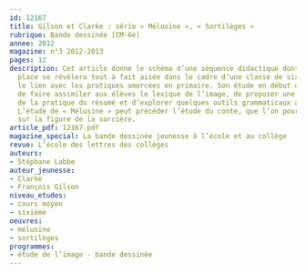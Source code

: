 ```yaml
---
id: 12167
title: Gilson et Clarke : série « Mélusine », « Sortilèges »
rubrique: Bande dessinée [CM-6e]
annee: 2012
magazine: n°3 2012-2013
pages: 12
description: Cet article donne le schéma d’une séquence didactique dont la mise en
  place se révélera tout à fait aisée dans le cadre d’une classe de sixième et fera
  le lien avec les pratiques amorcées en primaire. Son étude en début d’année permet
  de faire assimiler aux élèves le lexique de l’image, de proposer une première approche
  de la pratique du résumé et d’explorer quelques outils grammaticaux appropriés.
  L’étude de « Mélusine » peut précéder l’étude du conte, que l’on pourra centrer
  sur la figure de la sorcière.
article_pdf: 12167.pdf
magazine_special: La bande dessinée jeunesse à l’école et au collège
revue: L’école des lettres des collèges
auteurs:
- Stéphane Labbe
auteur_jeunesse:
- Clarke
- François Gilson
niveau_etudes:
- cours moyen
- sixième
oeuvres:
- mélusine
- sortilèges
programmes:
- étude de l’image - bande dessinée
---
```

